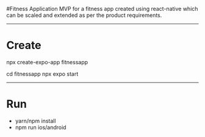#Fitness Application
MVP for a fitness app created using react-native which can be scaled and extended as per the product requirements.

------------------------------------------------------------------------------------------------------------------------------------

# Create

npx create-expo-app fitnessapp

cd fitnessapp
npx expo start

------------------------------------------------------------------------------------------------------------------------------------

# Run

- yarn/npm install
- npm run ios/android

